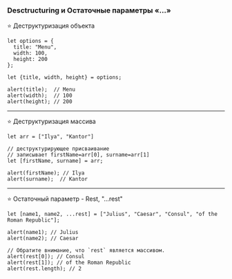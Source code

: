 ### Desctructuring и Остаточные параметры «…»

⭐ Деструктуризация объекта

```
let options = {
  title: "Menu",
  width: 100,
  height: 200
};

let {title, width, height} = options;

alert(title);  // Menu
alert(width);  // 100
alert(height); // 200
```

---

⭐ Деструктуризация массива

```
let arr = ["Ilya", "Kantor"]

// деструктурирующее присваивание
// записывает firstName=arr[0], surname=arr[1]
let [firstName, surname] = arr;

alert(firstName); // Ilya
alert(surname);  // Kantor
```

---

⭐ Остаточный параметр - Rest, "...rest"

```
let [name1, name2, ...rest] = ["Julius", "Caesar", "Consul", "of the Roman Republic"];

alert(name1); // Julius
alert(name2); // Caesar

// Обратите внимание, что `rest` является массивом.
alert(rest[0]); // Consul
alert(rest[1]); // of the Roman Republic
alert(rest.length); // 2
```
